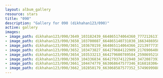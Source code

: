 ```yaml
---
layout: album_gallery
resource: stars
title: "090"
description: "Gallery for 090 (dikhahan123/090)"
active: gallery
images:
- image_path: dikhahan123/090/3649_103182439_664865174064360_7772126137057449182_n.jpg
- image_path: dikhahan123/090/3650_103700087_664865140731030_1663486958071869471_n.jpg
- image_path: dikhahan123/090/3651_103670159_664865114064366_2213977735826907102_n.jpg
- image_path: dikhahan123/090/3652_103473827_664279684122909_2176906408017128795_n.jpg
- image_path: dikhahan123/090/3654_103533213_664279600789584_2598695210676865795_n.jpg
- image_path: dikhahan123/090/3659_104336834_664279374122940_3472087393303912369_n.jpg
- image_path: dikhahan123/090/3661_104474779_663068647577346_8168183064254037748_n.jpg
- image_path: dikhahan123/090/3662_102850179_663068587577352_5749699988391208158_n.jpg
---
```

